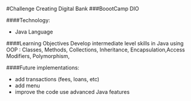 #Challenge Creating Digital Bank
###BoootCamp DIO 

####Technology: 
- Java Language

####Learning Objectives
Develop intermediate level skills in Java using OOP : Classes, Methods, Collections, Inheritance, Encapsulation,Access Modifiers, Polymorphism, 

####Future implementations:
 - add transactions (fees, loans, etc)
 - add menu
 - improve the code use advanced Java features 


